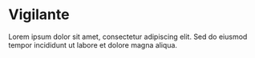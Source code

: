 # Vigilante

Lorem ipsum dolor sit amet, consectetur adipiscing elit. Sed do eiusmod tempor incididunt ut labore et dolore magna aliqua.
